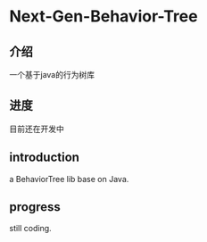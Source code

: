 # Next-Gen-Behavior-Tree #

## 介绍 ##

一个基于java的行为树库

## 进度 ##

目前还在开发中

## introduction ##

a BehaviorTree lib base on Java.

## progress ##

still coding.